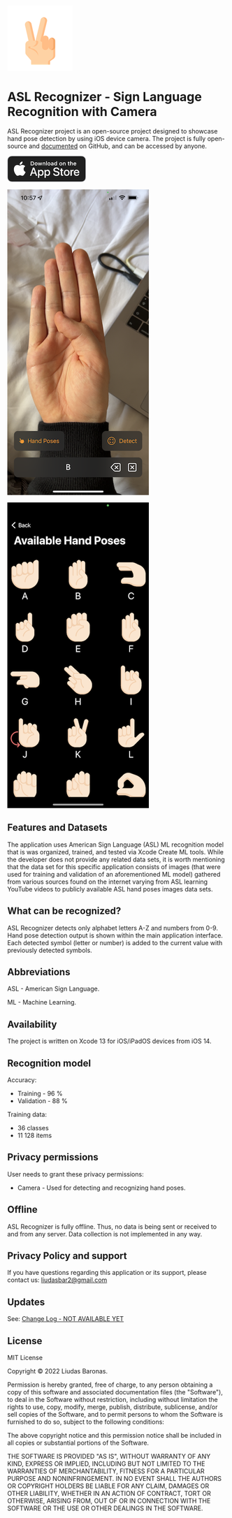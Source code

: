 ![Logo](https://github.com/liudasbar/ASL-Recognizer/blob/main/ASL-Recognizer/Resources/ForReadMe/App-Icon-150.png)
# ASL Recognizer - Sign Language Recognition with Camera

ASL Recognizer project is an open-source project designed to showcase hand pose detection by using iOS device camera. The project is fully open-source and [documented](https://github.com/liudasbar/ASL-Recognizer) on GitHub, and can be accessed by anyone.

[![Download on the App Store](https://raw.githubusercontent.com/liudasbar/Authentity/master/App_Store_Badge_180px.jpg)](https://apps.apple.com/us/app/authentity/id1511791665)

![Image](https://github.com/liudasbar/ASL-Recognizer/blob/main/ASL-Recognizer/Resources/ForReadMe/IMG_0123_700.PNG)

![Image](https://github.com/liudasbar/ASL-Recognizer/blob/main/ASL-Recognizer/Resources/ForReadMe/IMG_0124_700.PNG)

## Features and Datasets

The application uses American Sign Language (ASL) ML recognition model that is was organized, trained, and tested via Xcode Create ML tools. While the developer does not provide any related data sets, it is worth mentioning that the data set for this specific application consists of images (that were used for training and validation of an aforementioned ML model) gathered from various sources found on the internet varying from ASL learning YouTube videos to publicly available ASL hand poses images data sets.

## What can be recognized?

ASL Recognizer detects only alphabet letters A-Z and numbers from 0-9. Hand pose detection output is shown within the main application interface. Each detected symbol (letter or number) is added to the current value with previously detected symbols.

## Abbreviations

ASL - American Sign Language.

ML - Machine Learning.

## Availability

The project is written on Xcode 13 for iOS/iPadOS devices from iOS 14.

## Recognition model

Accuracy:
* Training - 96 %
* Validation - 88 %

Training data:
* 36 classes
* 11 128 items

## Privacy permissions

User needs to grant these privacy permissions:
* Camera - Used for detecting and recognizing hand poses.

## Offline

ASL Recognizer is fully offline. Thus, no data is being sent or received to and from any server. Data collection is not implemented in any way.

## Privacy Policy and support

If you have questions regarding this application or its support, please contact us: liudasbar2@gmail.com

## Updates

See: [Change Log - NOT AVAILABLE YET](https://github.com/liudasbar/Authentity/blob/master/ASL-Recognizer/CHANGELOG.md)

## License

MIT License

Copyright © 2022 Liudas Baronas.

Permission is hereby granted, free of charge, to any person obtaining a copy
of this software and associated documentation files (the "Software"), to deal
in the Software without restriction, including without limitation the rights
to use, copy, modify, merge, publish, distribute, sublicense, and/or sell
copies of the Software, and to permit persons to whom the Software is
furnished to do so, subject to the following conditions:

The above copyright notice and this permission notice shall be included in all
copies or substantial portions of the Software.

THE SOFTWARE IS PROVIDED "AS IS", WITHOUT WARRANTY OF ANY KIND, EXPRESS OR
IMPLIED, INCLUDING BUT NOT LIMITED TO THE WARRANTIES OF MERCHANTABILITY,
FITNESS FOR A PARTICULAR PURPOSE AND NONINFRINGEMENT. IN NO EVENT SHALL THE
AUTHORS OR COPYRIGHT HOLDERS BE LIABLE FOR ANY CLAIM, DAMAGES OR OTHER
LIABILITY, WHETHER IN AN ACTION OF CONTRACT, TORT OR OTHERWISE, ARISING FROM,
OUT OF OR IN CONNECTION WITH THE SOFTWARE OR THE USE OR OTHER DEALINGS IN THE
SOFTWARE.
